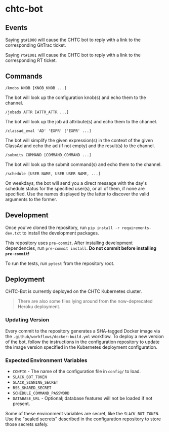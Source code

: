 # chtc-bot

## Events

Saying `gt#1000` will cause the CHTC bot to reply with a link to the corresponding GitTrac ticket.

Saying `rt#1001` will cause the CHTC bot to reply with a link to the corresponding RT ticket.

## Commands

`/knobs KNOB [KNOB_KNOB ...]`

The bot will look up the configuration knob(s) and echo them to the channel.

`/jobads ATTR [ATTR_ATTR ...]`

The bot will look up the job ad attribute(s) and echo them to the channel.

`/classad_eval 'AD' 'EXPR' ['EXPR' ...]`

The bot will simplify the given expression(s) in the context of the given ClassAd and echo the
ad (if not empty) and the result(s) to the channel.

`/submits COMMAND [COMMAND_COMMAND ...]`

The bot will look up the submit command(s) and echo them to the channel.

`/schedule [USER NAME, USER USER NAME, ...]`

On weekdays, the bot will send you a direct message with the day's schedule
status for the specified user(s), or all of them, if none are specified.  Use
the names displayed by the latter to discover the valid arguments to the
former.

## Development

Once you've cloned the repository, run `pip install -r requirements-dev.txt`
to install the development packages.

This repository uses `pre-commit`.
After installing development dependencies, run `pre-commit install`.
**Do not commit before installing `pre-commit`!**

To run the tests, run `pytest` from the repository root.

## Deployment

CHTC-Bot is currently deployed on the CHTC Kubernetes cluster.

> There are also some files lying around from the now-deprecated Heroku deployment.

### Updating Version

Every commit to the repository generates a SHA-tagged Docker image via the
`.github/workflows/docker-build.yml` workflow.
To deploy a new version of the bot, follow the instructions in the configuration
repository to update the image version specified in the Kubernetes deployment
configuration.

### Expected Environment Variables

- `CONFIG` - The name of the configuration file in `config/` to load.
- `SLACK_BOT_TOKEN`
- `SLACK_SIGNING_SECRET`
- `RSS_SHARED_SECRET`
- `SCHEDULE_COMMAND_PASSWORD`
- `DATABASE_URL` - Optional; database features will not be loaded if not present.

Some of these environment variables are secret, like the `SLACK_BOT_TOKEN`.
Use the "sealed secrets" described in the configuration repository to store
those secrets safely.
